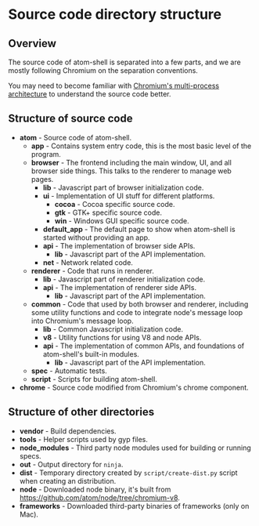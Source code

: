 # Source code directory structure

## Overview

The source code of atom-shell is separated into a few parts, and we are mostly
following Chromium on the separation conventions.

You may need to become familiar with [Chromium's multi-process
architecture](http://dev.chromium.org/developers/design-documents/multi-process-architecture)
to understand the source code better.

## Structure of source code

* **atom** - Source code of atom-shell.
  * **app** - Contains system entry code, this is the most basic level of the
    program.
  * **browser** - The frontend including the main window, UI, and all browser
    side things. This talks to the renderer to manage web pages.
    * **lib** - Javascript part of browser initialization code.
    * **ui** - Implementation of UI stuff for different platforms.
      * **cocoa** - Cocoa specific source code.
      * **gtk** - GTK+ specific source code.
      * **win** - Windows GUI specific source code.
    * **default_app** - The default page to show when atom-shell is started
      without providing an app.
    * **api** - The implementation of browser side APIs.
       * **lib** - Javascript part of the API implementation.
    * **net** - Network related code.
  * **renderer** - Code that runs in renderer.
    * **lib** - Javascript part of renderer initialization code.
    * **api** - The implementation of renderer side APIs.
       * **lib** - Javascript part of the API implementation.
  * **common** - Code that used by both browser and renderer, including some
    utility functions and code to integrate node's message loop into Chromium's message loop.
    * **lib** - Common Javascript initialization code.
    * **v8** - Utility functions for using V8 and node APIs.
    * **api** - The implementation of common APIs, and foundations of
      atom-shell's built-in modules.
       * **lib** - Javascript part of the API implementation.
  * **spec** - Automatic tests.
  * **script** - Scripts for building atom-shell.
* **chrome** - Source code modified from Chromium's chrome component.

## Structure of other directories

* **vendor** - Build dependencies.
* **tools** - Helper scripts used by gyp files.
* **node_modules** - Third party node modules used for building or running
  specs.
* **out** - Output directory for `ninja`.
* **dist** - Temporary directory created by `script/create-dist.py` script
  when creating an distribution.
* **node** - Downloaded node binary, it's built from
  https://github.com/atom/node/tree/chromium-v8.
* **frameworks** - Downloaded third-party binaries of frameworks (only on
  Mac).
